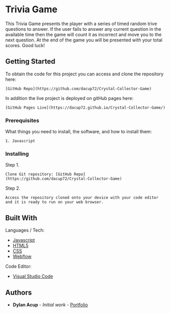 # Trivia Game

This Trivia Game presents the player with a series of timed random trive questions to answer.  If the user fails to answer any current question in the available time then the game will count it as incorrect and move you to the next question.  At the end of the game you will be presented with your total scores. Good luck!

## Getting Started

To obtain the code for this project you can access and clone the repository here: 

```
[GitHub Repo](https://github.com/dacup72/Crystal-Collector-Game)

```

In addition the live project is deployed on gitHub pages here:

```
[GitHub Pages Live](https://dacup72.github.io/Crystal-Collector-Game/)
```

### Prerequisites

What things you need to install, the software, and how to install them:

```
1. Javascript
```

### Installing

Step 1.

```
Clone Git repository: [GitHub Repo](https://github.com/dacup72/Crystal-Collector-Game)
```

Step 2.

```
Access the repository cloned onto your device with your code editor and it is ready to run on your web browser.
```

## Built With

Languages / Tech: 
* [Javascript](https://www.javascript.com/)
* [HTML5](https://developer.mozilla.org/en-US/docs/Web/Guide/HTML/HTML5)
* [CSS](https://developer.mozilla.org/en-US/docs/Web/CSS)
* [Webflow](https://webflow.com/)

Code Editor: 
* [Visual Studio Code](https://code.visualstudio.com/)

## Authors

* **Dylan Acup** - *Initial work* - [Portfolio](https://dacup72.github.io/Dylan-Acup-Portfolio/)
